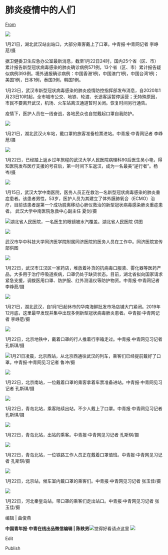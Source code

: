 # 肺炎疫情中的人们

[From](https://mp.weixin.qq.com/s/kUY_Sr3s52pn4jfs8RK60A)  

![](https://i.imgur.com/lv5UD1G.jpg)

1月21日，湖北武汉站出站口，大部分乘客戴上了口罩。中青报·中青网记者 李峥苨/摄

据卫健委卫生应急办公室最新消息，截至1月22日24时，国内25个省（区、市）累计报告新型冠状病毒感染的肺炎确诊病例571例，13个省（区、市）累计报告疑似病例393例。境外通报确诊病例：中国香港1例，中国澳门1例，中国台湾1例；美国1例，日本1例，泰国3例，韩国1例。

1月23日，武汉市新型冠状病毒感染的肺炎疫情防控指挥部发布消息，自2020年1月23日10时起，全市城市公交、地铁、轮渡、长途客运暂停运营；无特殊原因，市民不要离开武汉，机场、火车站离汉通道暂时关闭。恢复时间另行通告。

疫情下，医护人员在一线奋战，各地民众也自觉戴起口罩自我防护。  

![](https://i.imgur.com/4KChYRo.jpg)

1月21日，湖北武汉火车站，戴口罩的旅客准备检票进站。中青报·中青网记者 李峥苨/摄  

![](https://i.imgur.com/35D8rAx.jpg)

1月22日，已经踏上返乡过年旅程的武汉大学人民医院病理科90后医生吴小艳，得知医院发布医疗支援的号召后，第一时间下车返汉，成为一名最美“逆行者”。杨岑/摄

![](https://i.imgur.com/xdLadUb.jpg)

1月15日，武汉大学中南医院，医务人员正在救治一名新型冠状病毒感染的肺炎重症患者。该患者男性，53岁，医护人员为其建立了体外膜肺氧合（ECMO）治疗，目前该患者是第一个成功脱离移动心肺仪救治的新型冠状病毒感染肺炎重症患者。 武汉大学中南医院急救中心副主任 夏剑/摄

![](https://i.imgur.com/hBGbE3n.jpg)湖北省人民医院，一名医生的眼镜被水汽覆盖。湖北省人民医院 供图  

![](https://i.imgur.com/qWRBzVY.jpg)

武汉市华中科技大学同济医学院附属同济医院的医务人员在工作中。同济医院宣传部供图  

![](https://i.imgur.com/xkAExXE.jpg)

1月22日，武汉市江汉区一家药店，堆放着补货的抗病毒口服液、雾化器等医药产品，大多用于治疗呼吸道疾病，口罩仍处于缺货状态。目前，湖北省拟向国家请求紧急支援，调拨医用口罩、防护服、红外测温仪等防护物资。中青报·中青网记者 李峥苨/摄  

![](https://i.imgur.com/laHTCLs.jpg)

1月21日，湖北武汉，自1月1日起休市的华南海鲜批发市场店铺大门紧闭。2019年12月底，这里最早发现并集中出现多例新型冠状病毒肺炎患者。中青报·中青网记者 李峥苨/摄  

![](https://i.imgur.com/BGhyQcZ.jpg)

1月22日，北京地铁中，戴着口罩的行人推着行李箱走过。中青报·中青网见习记者 孔斯琪/摄  

![](https://i.imgur.com/8kUYhos.jpg)1月21日凌晨，北京西站，从北京西通往武汉的列车，乘客们已经提前戴好了口罩。中青报·中青网见习记者 鲁冲/摄

![](https://i.imgur.com/3rgxLXP.jpg)

1月22日，北京南站，一位戴着口罩的乘客拿着车票准备进站。中青报·中青网见习记者 孔斯琪/摄

![](https://i.imgur.com/9fgttuP.jpg)

1月22日，青岛北站，乘客陆续出站，不少人戴上了口罩。中青报·中青网见习记者 孔斯琪/摄

![](https://i.imgur.com/fNmkWaO.jpg)

1月22日，青岛北站，出站的乘客。中青报·中青网见习记者 孔斯琪/摄

![](https://i.imgur.com/EJIoTmx.jpg)

1月22日，青岛北站，一位铁路工作人员正在戴着口罩值班。中青报·中青网见习记者 孔斯琪/摄

![](https://i.imgur.com/oUYAvIJ.jpg)

1月22日，北京站，候车室内戴口罩的乘客们。中青报·中青网见习记者 张玉佳/摄

![](https://i.imgur.com/SMpUnmp.jpg)

1月22日，河北秦皇岛站，带口罩的乘客们走出站口。中青报·中青网见习记者 张玉佳/摄

编辑 | 曲俊燕  

**中国青年报·中青在线出品微信编辑 | 陈轶男**![](https://i.imgur.com/54lHksM.gif)觉得好看请点这里 ![](https://i.imgur.com/xWvoD00.png)

Edit

Publish
